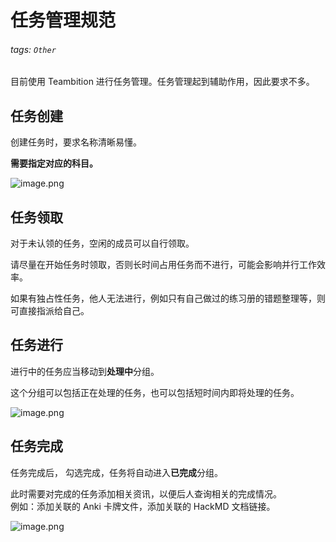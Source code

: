 # 任务管理规范

###### tags: `Other`

目前使用 Teambition 进行任务管理。任务管理起到辅助作用，因此要求不多。

## 任务创建

创建任务时，要求名称清晰易懂。

**需要指定对应的科目。**

![image.png](https://b3logfile.com/siyuan/1609132319768/assets/image-20210417113711-q7dkjuj.png)

## 任务领取

对于未认领的任务，空闲的成员可以自行领取。

请尽量在开始任务时领取，否则长时间占用任务而不进行，可能会影响并行工作效率。

如果有独占性任务，他人无法进行，例如只有自己做过的练习册的错题整理等，则可直接指派给自己。

## 任务进行

进行中的任务应当移动到**处理中**分组。

这个分组可以包括正在处理的任务，也可以包括短时间内即将处理的任务。

![image.png](https://b3logfile.com/siyuan/1609132319768/assets/image-20210417114133-dvwei6g.png)

## 任务完成

任务完成后， 勾选完成，任务将自动进入**已完成**分组。

此时需要对完成的任务添加相关资讯，以便后人查询相关的完成情况。  
例如：添加关联的 Anki 卡牌文件，添加关联的 HackMD 文档链接。

![image.png](https://b3logfile.com/siyuan/1609132319768/assets/image-20210417114241-67mol5w.png)